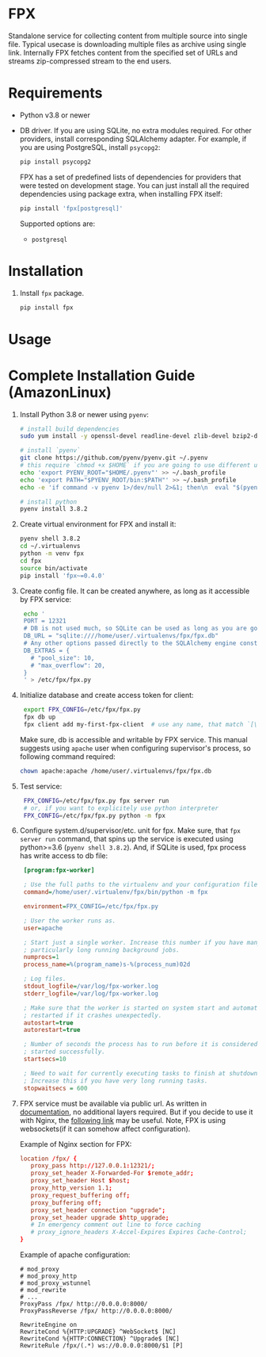 # FPX

Standalone service for collecting content from multiple source into single
file. Typical usecase is downloading multiple files as archive using single
link. Internally FPX fetches content from the specified set of URLs and streams
zip-compressed stream to the end users.


# Requirements

* Python v3.8 or newer
* DB driver. If you are using SQLite, no extra modules required. For other
  providers, install corresponding SQLAlchemy adapter. For example, if you are
  using PostgreSQL, install `psycopg2`:
  ```sh
  pip install psycopg2
  ```

  FPX has a set of predefined lists of dependencies for providers that were
  tested on development stage. You can just install all the required
  dependencies using package extra, when installing FPX itself:
  ```sh
  pip install 'fpx[postgresql]'
  ```

  Supported options are:

  * `postgresql`


# Installation

1. Install `fpx` package.
   ```sh
   pip install fpx
   ```

# Usage


# Complete Installation Guide (AmazonLinux)

1. Install Python 3.8 or newer using `pyenv`:
   ```sh
   # install build dependencies
   sudo yum install -y openssl-devel readline-devel zlib-devel bzip2-devel libffi-devel

   # install `pyenv`
   git clone https://github.com/pyenv/pyenv.git ~/.pyenv
   # this require `chmod +x $HOME` if you are going to use different user for running services with installed python executable
   echo 'export PYENV_ROOT="$HOME/.pyenv"' >> ~/.bash_profile
   echo 'export PATH="$PYENV_ROOT/bin:$PATH"' >> ~/.bash_profile
   echo -e 'if command -v pyenv 1>/dev/null 2>&1; then\n  eval "$(pyenv init -)"\nfi' >> ~/.bash_profile

   # install python
   pyenv install 3.8.2
   ```

1.  Create virtual environment for FPX and install it:
    ```sh
    pyenv shell 3.8.2
    cd ~/.virtualenvs
    python -m venv fpx
    cd fpx
    source bin/activate
    pip install 'fpx~=0.4.0'
    ```

1. Create config file. It can be created anywhere, as long as it accessible by FPX service:
   ```sh
    echo '
    PORT = 12321
    # DB is not used much, so SQLite can be used as long as you are going to use single instance of FPX service. If you planning to use multiple instances + load balancer, consider using PostgreSQL
    DB_URL = "sqlite:////home/user/.virtualenvs/fpx/fpx.db"
    # Any other options passed directly to the SQLAlchemy engine constructor(https://docs.sqlalchemy.org/en/13/core/engines.html#sqlalchemy.create_engine)
    DB_EXTRAS = {
      # "pool_size": 10,
      # "max_overflow": 20,
    }
    ' > /etc/fpx/fpx.py
    ```

1. Initialize database and create access token for client:
   ```sh
    export FPX_CONFIG=/etc/fpx/fpx.py
    fpx db up
    fpx client add my-first-fpx-client  # use any name, that match `[\w_-]`
    ```

   Make sure, db is accessible and writable by FPX service. This
   manual suggests using `apache` user when configuring supervisor's
   process, so following command required:
   ```sh
   chown apache:apache /home/user/.virtualenvs/fpx/fpx.db
   ```

1. Test service:
   ```sh
    FPX_CONFIG=/etc/fpx/fpx.py fpx server run
    # or, if you want to explicitely use python interpreter
    FPX_CONFIG=/etc/fpx/fpx.py python -m fpx
    ```

1. Configure system.d/supervisor/etc. unit for fpx. Make sure, that
   `fpx server run` command, that spins up the service is executed using
   python>=3.6 (`pyenv shell 3.8.2`). And, if SQLite is used, fpx
   process has write access to db file:
   ```ini
    [program:fpx-worker]

    ; Use the full paths to the virtualenv and your configuration file here.
    command=/home/user/.virtualenv/fpx/bin/python -m fpx

    environment=FPX_CONFIG=/etc/fpx/fpx.py

    ; User the worker runs as.
    user=apache

    ; Start just a single worker. Increase this number if you have many or
    ; particularly long running background jobs.
    numprocs=1
    process_name=%(program_name)s-%(process_num)02d

    ; Log files.
    stdout_logfile=/var/log/fpx-worker.log
    stderr_logfile=/var/log/fpx-worker.log

    ; Make sure that the worker is started on system start and automatically
    ; restarted if it crashes unexpectedly.
    autostart=true
    autorestart=true

    ; Number of seconds the process has to run before it is considered to have
    ; started successfully.
    startsecs=10

    ; Need to wait for currently executing tasks to finish at shutdown.
    ; Increase this if you have very long running tasks.
    stopwaitsecs = 600
    ```

1. FPX service must be available via public url. As written in
   [documentation](https://sanic.readthedocs.io/en/latest/sanic/deploying.html#deploying),
   no additional layers required. But if you decide to use it with Nginx, the
   [following
   link](https://sanic.readthedocs.io/en/latest/sanic/nginx.html#nginx-configuration)
   may be useful. Note, FPX is using websockets(if it can somehow affect
   configuration).

   Example of Nginx section for FPX:
   ```conf
   location /fpx/ {
      proxy_pass http://127.0.0.1:12321/;
      proxy_set_header X-Forwarded-For $remote_addr;
      proxy_set_header Host $host;
      proxy_http_version 1.1;
      proxy_request_buffering off;
      proxy_buffering off;
      proxy_set_header connection "upgrade";
      proxy_set_header upgrade $http_upgrade;
      # In emergency comment out line to force caching
      # proxy_ignore_headers X-Accel-Expires Expires Cache-Control;
   }
   ```

   Example of apache configuration:
   ```cond
   # mod_proxy
   # mod_proxy_http
   # mod_proxy_wstunnel
   # mod_rewrite
   # ...
   ProxyPass /fpx/ http://0.0.0.0:8000/
   ProxyPassReverse /fpx/ http://0.0.0.0:8000/

   RewriteEngine on
   RewriteCond %{HTTP:UPGRADE} ^WebSocket$ [NC]
   RewriteCond %{HTTP:CONNECTION} ^Upgrade$ [NC]
   RewriteRule /fpx/(.*) ws://0.0.0.0:8000/$1 [P]
   ```
